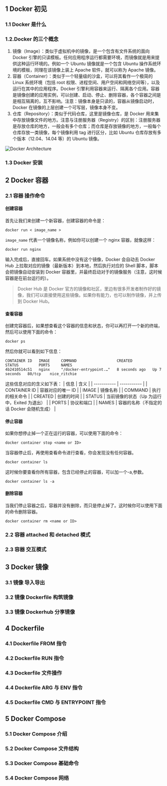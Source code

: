 ## 1 Docker 初见

### 1.1 Docker 是什么

### 1.2.Docker 的三个概念

1. 镜像（Image）：类似于虚拟机中的镜像，是一个包含有文件系统的面向 Docker 引擎的只读模板。任何应用程序运行都需要环境，而镜像就是用来提供这种运行环境的。例如一个 Ubuntu 镜像就是一个包含 Ubuntu 操作系统环境的模板，同理在该镜像上装上 Apache 软件，就可以称为 Apache 镜像。
2. 容器（Container）：类似于一个轻量级的沙盒，可以将其看作一个极简的 Linux 系统环境（包括 root 权限、进程空间、用户空间和网络空间等），以及运行在其中的应用程序。Docker 引擎利用容器来运行、隔离各个应用。容器是镜像创建的应用实例，可以创建、启动、停止、删除容器，各个容器之间是是相互隔离的，互不影响。注意：镜像本身是只读的，容器从镜像启动时，Docker 在镜像的上层创建一个可写层，镜像本身不变。
3. 仓库（Repository）：类似于代码仓库，这里是镜像仓库，是 Docker 用来集中存放镜像文件的地方。注意与注册服务器（Registry）的区别：注册服务器是存放仓库的地方，一般会有多个仓库；而仓库是存放镜像的地方，一般每个仓库存放一类镜像，每个镜像利用 tag 进行区分，比如 Ubuntu 仓库存放有多个版本（12.04、14.04 等）的 Ubuntu 镜像。

![Docker Architecture](https://docs.docker.com/engine/images/architecture.svg)

### 1.3 Docker 安装

## 2 Docker 容器

### 2.1 容器 操作命令

#### 创建容器

首先让我们来创建一个新容器，创建容器的命令是：

```
docker run < image_name >
```

`image_name` 代表一个镜像名称，例如你可以创建一个 nginx 容器，就像这样：

```
docker run nginx
```

输入完成后，直接回车。如果系统中没有这个镜像，Docker 会自动去 Docker Hub 上拉取对应的镜像（最新版本）到本地，然后执行对应的 Shell 脚本，脚本会把镜像自动安装到 Docker 容器里，并最终启动对于的镜像服务（注意，这时候容器是在前台运行的）。

> Docker Hub 是 Docker 官方的镜像和社区，里边有很多开发者制作好的镜像，我们可以直接使用这些镜像。如果你有能力，也可以制作镜像，并上传到 Docker Hub。

#### 查看容器

创建完容器后，如果想查看这个容器的信息和状态，你可以再打开一个新的终端，然后可以使用下面的命令：

```
docker ps
```

然后你就可以看到如下信息：

```
CONTAINER ID   IMAGE     COMMAND                  CREATED         STATUS         PORTS     NAMES
4b2410514c51   nginx     "/docker-entrypoint.…"   8 seconds ago   Up 7 seconds   80/tcp    nice_ritchie
```

这些信息对应的含义如下表：
| 信息 | 含义 |
| ----------- | ----------- |
| CONTAINER ID | 容器对应的唯一 ID |
| IMAGE | 镜像名称 |
| COMMAND | 执行的相关命令 |
| CREATED | 创建的时间 |
| STATUS | 当前镜像的状态（Up 为运行中，Exited 为退出） |
| PORTS | 协议和端口 |
| NAMES | 容器的名称（不指定的话 Docker 会随机生成） |

#### 停止容器

如果你想停止掉一个正在运行的容器，可以使用下面的命令：

```
docker container stop <name or ID>
```

当容器停止后，再使用查看命令进行查看，你会发现没有任何容器。

```
docker container ls
```

这时候你要查看你所有容器，包含已经停止的容器，可以加一个-a,参数。

```
docker container ls -a
```
#### 删除容器

当我们停止容器之后，容器并没有删除，而只是停止掉了。这时候你可以使用下面的命令删除容器。

```
docker container rm <name or ID>
```

### 2.2 容器 attached 和 detached 模式

### 2.3 容器 交互模式

## 3 Docker 镜像

### 3.1 镜像 导入导出

### 3.2 镜像 Dockerfile 构筑镜像

### 3.3 镜像 Dockerhub 分享镜像

## 4 Dockerfile

### 4.1 Dockerfile FROM 指令

### 4.2 Dockerfile RUN 指令

### 4.3 Dockerfile 文件操作

### 4.4 Dockerfile ARG 与 ENV 指令

### 4.5 Dockerfile CMD 与 ENTRYPOINT 指令

## 5 Docker Compose

### 5.1 Docker Compose 介绍

### 5.2 Docker Compose 文件结构

### 5.3 Docker Compose 基础命令

### 5.4 Docker Compose 网络
